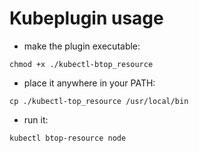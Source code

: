 # Kubeplugin usage

- make the plugin executable:
```
chmod +x ./kubectl-btop_resource
```

-  place it anywhere in your PATH:
```
cp ./kubectl-top_resource /usr/local/bin
```

- run it:
```
kubectl btop-resource node
```
